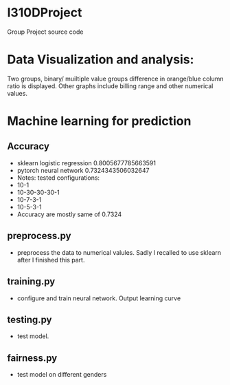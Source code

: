 # I310DProject
Group Project source code
# Data Visualization and analysis:
Two groups, binary/ muiltiple value groups
difference in orange/blue column ratio is displayed. Other graphs include billing range and other numerical values.

#  Machine learning for prediction
## Accuracy
-  sklearn logistic regression 0.8005677785663591
-  pytorch neural network 0.7324343506032647
-  Notes: tested configurations:
-  10-1
-  10-30-30-30-1
-  10-7-3-1
-  10-5-3-1
-  Accuracy are mostly same of 0.7324

## preprocess.py
-  preprocess the data to numerical valules. Sadly I recalled to use sklearn after I finished this part.
## training.py
-  configure and train neural network. Output learning curve
## testing.py
-  test model.
## fairness.py
-  test model on different genders
  

